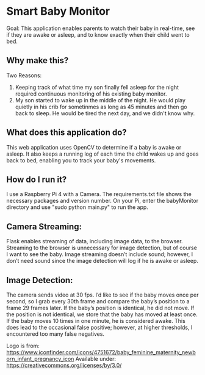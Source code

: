 # Smart Baby Monitor

Goal: This application enables parents to watch their baby in real-time, see if they are awake or asleep, and to know exactly when their child went to bed.

## Why make this?
Two Reasons:
1. Keeping track of what time my son finally fell asleep for the night required continuous monitoring of his existing baby monitor.
2. My son started to wake up in the middle of the night. He would play quietly in his crib for sometinmes as long as 45 minutes and then go back to sleep. He would be tired the next day, and we didn't know why.

## What does this application do?
This web application uses OpenCV to determine if a baby is awake or asleep. It also keeps a running log of each time the child wakes up and goes back to bed, enabling you to track your baby's movements.

## How do I run it?
I use a Raspberry Pi 4 with a Camera. The requirements.txt file shows the necessary packages and version number. On your Pi, enter the babyMonitor directory and use "sudo python main.py" to run the app.

## Camera Streaming:

Flask enables streaming of data, including image data, to the browser. Streaming to the browser is unnecessary for image detection, but of course I want to see the baby. Image streaming doesn’t include sound; however, I don’t need sound since the image detection will log if he is awake or asleep.

## Image Detection:

The camera sends video at 30 fps. I’d like to see if the baby moves once per second, so I grab every 30th frame and compare the baby’s position to a frame 29 frames later. If the baby’s position is identical, he did not move. If the position is not identical, we store that the baby has moved at least once. If the baby moves 10 times in one minute, he is considered awake. This does lead to the occasional false positive; however, at higher thresholds, I encountered too many false negatives.


Logo is from:
https://www.iconfinder.com/icons/4751672/baby_feminine_maternity_newborn_infant_pregnancy_icon
Available under: https://creativecommons.org/licenses/by/3.0/
